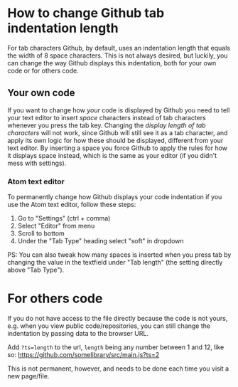 <!-- tab, space, code, github, indentation, atom, text editor - github indentation -->
<!-- all keywords in h1 -->
<!-- github tab indentation   -->
# How to change Github tab indentation length
For tab characters Github, by default, uses an indentation length that equals the width of 8 space characters. This is not always desired, but luckily, you can change the way Github displays this indentation, both for your own code or for others code.

## Your own code
If you want to change how _your_ code is displayed by Github you need to tell your text editor to insert _space_ characters instead of
tab characters whenever you press the tab key. Changing the _display length of tab characters_ will not work, since
Github will still see it as a tab character, and apply its own logic for how these should be displayed, different from your text editor. By inserting a space you force Github to apply the rules for how
it displays space instead, which is the same as your editor (if you didn't mess with settings).

<!-- How to permanently change Github indentation when using:
  - <a>Visual Code</a>
  - <a>Atom</a>
  - <a>Sublime</a> -->


### Atom text editor
To permanently change how Github displays your code indentation if you use the Atom text editor, follow these steps:

1. Go to "Settings" (ctrl + comma)
2. Select "Editor" from menu
3. Scroll to bottom
4. Under the "Tab Type" heading select "soft" in dropdown

PS: You can also tweak how many spaces is inserted when you press tab by changing the value in the textfield under "Tab length"
(the setting directly above "Tab Type").

# For others code
If you do not have access to the file directly because the code is not yours, e.g. when you
view public code/repositories, you can still change the indentation by passing data to the browser URL.

Add <code>?ts=length</code> to the url, <code>length</code> being any number between 1 and 12, like so: https://github.com/somelibrary/src/main.js?ts=2

This is not permanent, however, and needs to be done each time you visit a new page/file.









<!-- Keep reading: internal links, 5? more bad ixd, but good SEO  -->

<!-- expect to fail. vs not expect. -->
<!-- how to manipluate others to link to you?
snowball effect  -->

<!-- does user engangemnt affect seo. comment section?  -->
<!-- does anchors to same page coutn as seointerl links?  -->
<!--
how to change tab size on github its own page?
write all these pages and link to eachother. dupli? want all to lead to same page?

show how to do it in atom
then write other pages for each one, using the atom one aswell
then decide if want to link here for each editor. how gen desc first, then link or maybe just in row.


How to make github match/use your tab editor length: atom in title?  

individual pages:
Change space to tab in atom, visual code,
Change in sublime,

screen shot tip...

For example in atom

Related: suggestions: further reading:
atom links if i have


If you want to change the spacing of the file U upload. Do so in editor.

The online gh page interprets

Note that it doesnt work to just change the tab length.
Even if you change the tab length, this works in editor, it wont work in brwoser/gh, since gh has its own way of interpreting how much sapce
a tab will visually be displayed as. a diff one to your editor. So it only works in editor,

To force gh to display 2 tab length, insert space instead of tab.

search this query and similar and see the results we get - then learn from them

hwo to and explain why?

How imp is it that its well written?

Its important to note, tabns vs sapce
Set editor to insert space instead of tabs. The set the number of spaces / space length.

Troubleshoot, todo list of things to try:
go to atom editor, find the most asked quesations. answer it? based on all the answers combined  

Most common is likely: -->

